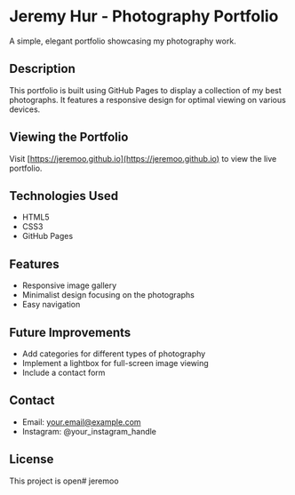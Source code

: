 # Jeremy Hur - Photography Portfolio

A simple, elegant portfolio showcasing my photography work.

## Description

This portfolio is built using GitHub Pages to display a collection of my best photographs. It features a responsive design for optimal viewing on various devices.

## Viewing the Portfolio

Visit [https://jeremoo.github.io](https://jeremoo.github.io) to view the live portfolio.

## Technologies Used

- HTML5
- CSS3
- GitHub Pages

## Features

- Responsive image gallery
- Minimalist design focusing on the photographs
- Easy navigation

## Future Improvements

- Add categories for different types of photography
- Implement a lightbox for full-screen image viewing
- Include a contact form

## Contact

- Email: your.email@example.com
- Instagram: @your_instagram_handle

## License

This project is open# jeremoo
